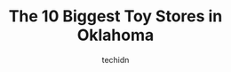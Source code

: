 ---
layout: ampstory
image: https://i0.wp.com/paketmu.com/wp-content/uploads/2023/06/disney-store-0-in-oklahoma-1686369375.jpeg?resize=640,853
author: techidn
featured: false
description: Explore the diverse Toy Store scene in Oklahoma, home to an incredible selection of 10 establishments catering to every taste. Whether youre in search of iconic favorites or undiscovered tr
title: The 10 Biggest Toy Stores in Oklahoma
cover:
   title: The 10 Biggest Toy Stores in Oklahoma
   subtitle: RICKPATE
   background: https://paketmu.com/wp-content/uploads/2023/06/disney-store-0-in-oklahoma-1686369375.jpeg

pages: 
 - layout: thirds
   top: <h1>#1 Five Below</h1>
   bottom: "<p>Loved this place!!! I had never been but was needing gift ideas for my nieces birthday and some friends recommended this store! So many little things for people of all t</p>"
   background: https://paketmu.com/wp-content/uploads/2023/06/disney-store-1-in-oklahoma-1686369392.jpeg
   backgroundblur: true
 - layout: thirds
   top: <h1>#2 The LEGO® Store Penn Square</h1>
   bottom: "<p>They have a great selection. Its pretty easy to find the flower bouquet now, but it was sold out everywhere before. However, I was able to get it after visiting this s</p>"
   background: https://paketmu.com/wp-content/uploads/2023/06/disney-store-2-in-oklahoma-1686369393.jpeg
   cta:
      link: https://paketmu.com/the-10-biggest-toy-stores-in-oklahoma/
      text: The 10 Biggest Toy Stores in Oklahoma
 - layout: thirds
   top: <h1>#3 Disney Store</h1>
   bottom: "<p>This place is having insane sales! I got a Disney shirt for 1.49$! A snow globe for 2$, and a Disney mug for literally 98 cents!!! All their Halloween stuff is 40$ percwn</p>"
   background: https://paketmu.com/wp-content/uploads/2023/06/disney-store-3-in-oklahoma-1686369394.jpeg
   cta:
      link: https://paketmu.com/the-10-biggest-toy-stores-in-oklahoma/
      text: The 10 Biggest Toy Stores in Oklahoma
 - layout: thirds
   top: <h1>#4 Build-A-Bear Workshop</h1>
   bottom: "<p>1907 Northwest Expy Space 2027, Oklahoma City, OK 73118, United States</p>"
   background: https://plus.unsplash.com/premium_photo-1664640458616-3c74f8cb4589?ixlib=rb-4.0.3&ixid=MnwxMjA3fDB8MHxwaG90by1wYWdlfHx8fGVufDB8fHx8&auto=format&fit=crop&w=640&h=853&q=80
   cta:
      link: https://paketmu.com/the-10-biggest-toy-stores-in-oklahoma/
      text: The 10 Biggest Toy Stores in Oklahoma
 - layout: thirds
   top: <h1>#5 Toy Base 10</h1>
   bottom: "<p>4028 NW 10th St, Oklahoma City, OK 73107, United States</p>"
   background: https://images.unsplash.com/photo-1531169509526-f8f1fdaa4a67?ixlib=rb-4.0.3&ixid=MnwxMjA3fDB8MHxwaG90by1wYWdlfHx8fGVufDB8fHx8&auto=format&fit=crop&w=640&h=853&q=80
   cta:
      link: https://paketmu.com/the-10-biggest-toy-stores-in-oklahoma/
      text: The 10 Biggest Toy Stores in Oklahoma
 - layout: thirds
   top: <h1>#6 Kiddlestix Toy Store</h1>
   bottom: "<p>3815 S Harvard Ave, Tulsa, OK 74135, United States</p>"
   background: https://images.unsplash.com/photo-1488554378835-f7acf46e6c98?ixlib=rb-4.0.3&ixid=MnwxMjA3fDB8MHxwaG90by1wYWdlfHx8fGVufDB8fHx8&auto=format&fit=crop&w=640&h=853&q=80
   cta:
      link: https://paketmu.com/the-10-biggest-toy-stores-in-oklahoma/
      text: The 10 Biggest Toy Stores in Oklahoma
 - layout: thirds
   top: <h1>#7 Christies Toy Box Superstores</h1>
   bottom: "<p>1039 S Meridian Ave, Oklahoma City, OK 73108, United States</p>"
   background: https://images.unsplash.com/photo-1533998839656-76f5e4b2bccb?ixlib=rb-4.0.3&ixid=MnwxMjA3fDB8MHxwaG90by1wYWdlfHx8fGVufDB8fHx8&auto=format&fit=crop&w=640&h=853&q=80
   cta:
      link: https://paketmu.com/the-10-biggest-toy-stores-in-oklahoma/
      text: The 10 Biggest Toy Stores in Oklahoma
 - layout: thirds
   middle: Continue reading...
   background: https://images.unsplash.com/photo-1522441815192-d9f04eb0615c?ixlib=rb-4.0.3&ixid=MnwxMjA3fDB8MHxwaG90by1wYWdlfHx8fGVufDB8fHx8&auto=format&fit=crop&w=640&h=853&q=80
   cta:
      link: https://paketmu.com/the-10-biggest-toy-stores-in-oklahoma/
      text: The 10 Biggest Toy Stores in Oklahoma
      
---